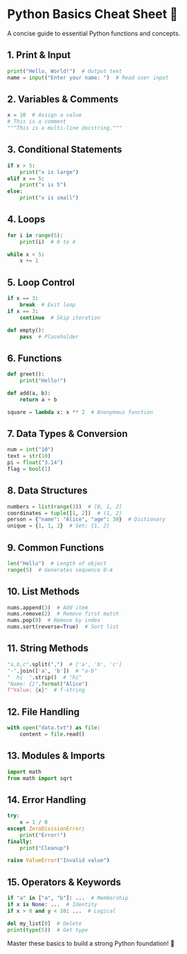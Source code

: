# Python Basics Cheat Sheet 🐍

A concise guide to essential Python functions and concepts.

## 1. Print & Input
```python
print("Hello, World!")  # Output text
name = input("Enter your name: ")  # Read user input
```

## 2. Variables & Comments
```python
x = 10  # Assign a value
# This is a comment
"""This is a multi-line docstring."""
```

## 3. Conditional Statements
```python
if x > 5:
    print("x is large")
elif x == 5:
    print("x is 5")
else:
    print("x is small")
```

## 4. Loops
```python
for i in range(5):
    print(i)  # 0 to 4

while x < 5:
    x += 1
```

## 5. Loop Control
```python
if x == 3:
    break  # Exit loop
if x == 3:
    continue  # Skip iteration

def empty():
    pass  # Placeholder
```

## 6. Functions
```python
def greet():
    print("Hello!")

def add(a, b):
    return a + b

square = lambda x: x ** 2  # Anonymous function
```

## 7. Data Types & Conversion
```python
num = int("10")
text = str(10)
pi = float("3.14")
flag = bool(1)
```

## 8. Data Structures
```python
numbers = list(range(3))  # [0, 1, 2]
coordinates = tuple([1, 2])  # (1, 2)
person = {"name": "Alice", "age": 30}  # Dictionary
unique = {1, 1, 2}  # Set: {1, 2}
```

## 9. Common Functions
```python
len("Hello")  # Length of object
range(5)  # Generates sequence 0-4
```

## 10. List Methods
```python
nums.append(3)  # Add item
nums.remove(2)  # Remove first match
nums.pop(0)  # Remove by index
nums.sort(reverse=True)  # Sort list
```

## 11. String Methods
```python
"a,b,c".split(",")  # ['a', 'b', 'c']
"-".join(['a', 'b'])  # "a-b"
"  hi  ".strip()  # "hi"
"Name: {}".format("Alice")
f"Value: {x}"  # f-string
```

## 12. File Handling
```python
with open("data.txt") as file:
    content = file.read()
```

## 13. Modules & Imports
```python
import math
from math import sqrt
```

## 14. Error Handling
```python
try:
    x = 1 / 0
except ZeroDivisionError:
    print("Error!")
finally:
    print("Cleanup")

raise ValueError("Invalid value")
```

## 15. Operators & Keywords
```python
if "a" in ["a", "b"]: ...  # Membership
if x is None: ...  # Identity
if x > 0 and y < 10: ...  # Logical

del my_list[0]  # Delete
print(type(5))  # Get type
```

Master these basics to build a strong Python foundation! 🚀
